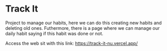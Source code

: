 # Track It

Project to manage our habits, here we can do this creating new habits and deleting old ones. Futhermore, there is a page where we can manage our daily habit saying if this habit  was done or not.

Access the web sit with this link: https://track-it-nu.vercel.app/
